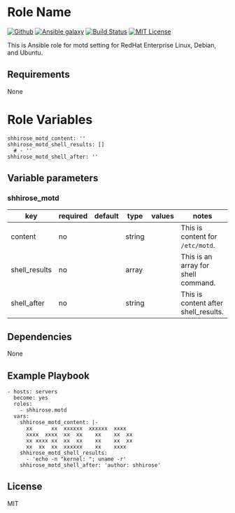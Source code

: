 # Role Name

[![Github](https://img.shields.io/badge/github-shhirose%2Fansible--motd-brightgreen.svg)](https://github.com/shhirose/ansible-motd)
[![Ansible galaxy](https://img.shields.io/badge/ansible--galaxy-shhirose%2Fmotd-brightgreen.svg)](https://galaxy.ansible.com/shhirose/motd/)
[![Build Status](https://travis-ci.org/shhirose/ansible-motd.svg?branch=master)](https://travis-ci.org/shhirose/ansible-motd)
[![MIT License](http://img.shields.io/badge/license-MIT-blue.svg?style=flat)](LICENSE)

This is Ansible role for motd setting for RedHat Enterprise Linux, Debian, and Ubuntu.

## Requirements

None

# Role Variables

```
shhirose_motd_content: ''
shhirose_motd_shell_results: []
  # - ''
shhirose_motd_shell_after: ''
```

## Variable parameters

### shhirose_motd

| key | required | default | type | values | notes |
| --- | --- | --- | --- | --- | --- |
| content | no |  | string |  | This is content for `/etc/motd`. |
| shell_results | no |  | array |  | This is an array for shell command. |
| shell_after | no |  | string |  | This is content after shell_results. |

## Dependencies

None

## Example Playbook

```
- hosts: servers
  become: yes
  roles:
    - shhirose.motd
  vars:
    shhirose_motd_content: |-
      xx      xx  xxxxxx  xxxxxx  xxxx
      xxxx  xxxx  xx  xx    xx    xx  xx
      xx xxxx xx  xx  xx    xx    xx  xx
      xx  xx  xx  xxxxxx    xx    xxxx
    shhirose_motd_shell_results:
      - 'echo -n "kernel: "; uname -r'
    shhirose_motd_shell_after: 'author: shhirose'
```

## License

MIT
